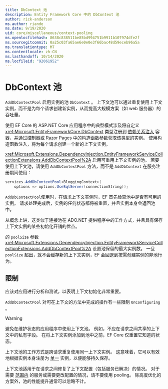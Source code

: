 ```yaml
---
title: DbContext 池
description: Entity Framework Core 中的 DbContext 池
author: rick-anderson
ms.author: riande
ms.date: 9/19/2020
uid: core/miscellaneous/context-pooling
ms.openlocfilehash: 8638c838511be85bd994751b9911b107974dfe2f
ms.sourcegitcommit: 0a25c03fa65ae6e0e0e3f66bac48d59eceb96a5a
ms.translationtype: MT
ms.contentlocale: zh-CN
ms.lasthandoff: 10/14/2020
ms.locfileid: "92061952"
---
```

# <a name="dbcontext-pooling"></a>DbContext 池

`AddDbContextPool` 启用实例的池 `DbContext` 。 上下文池可以通过重复使用上下文实例，而不是为每个请求创建新实例，从而提高大规模方案（如 web 服务器）的吞吐量。

使用 EF Core 的 ASP.NET Core 应用程序中的典型模式涉及将自定义 <xref:Microsoft.EntityFrameworkCore.DbContext> 类型注册到 [依赖关系注入](/aspnet/core/fundamentals/dependency-injection) 容器，并通过控制器或 Razor Pages 中的构造函数参数获取该类型的实例。 使用构造函数注入，将为每个请求创建一个新的上下文实例。

<xref:Microsoft.Extensions.DependencyInjection.EntityFrameworkServiceCollectionExtensions.AddDbContextPool%2A> 启用可重用上下文实例的池。 若要使用上下文池，请使用 `AddDbContextPool` 方法，而不是 `AddDbContext` 在服务注册期间使用：

```csharp
services.AddDbContextPool<BloggingContext>(
    options => options.UseSqlServer(connectionString));
```

`AddDbContextPool`使用时，在请求上下文实例时，EF 首先检查池中是否有可用的实例。 请求处理完成后，实例的任何状态都将被重置，并且实例本身会返回池中。

从概念上讲，这类似于连接池在 ADO.NET 提供程序中的工作方式，并且具有保存上下文实例的某些初始化开销的优点。

的 `poolSize` 参数 <xref:Microsoft.Extensions.DependencyInjection.EntityFrameworkServiceCollectionExtensions.AddDbContextPool%2A> 设置池保留的最大实例数。 一旦 `poolSize` 超出，就不会缓存新的上下文实例，EF 会回退到按需创建实例的非池行为。

## <a name="limitations"></a>限制

应该对应用进行分析和测试，以表明上下文初始化非常重要。

`AddDbContextPool` 对可在上下文的方法中完成的操作有一些限制 `OnConfiguring` 。

> [!WARNING]
> 避免在维护状态的应用程序中使用上下文池。 例如，不应在请求之间共享的上下文中的私有字段。 在将上下文实例添加到池中之前，EF Core 仅重置它知道的状态。

上下文池的工作方式是跨请求重复使用同一上下文实例。 这意味着，它可以有效地根据实例本身注册为 [单一](/aspnet/core/fundamentals/dependency-injection#service-lifetimes) 实例，以便能够持久保存。

上下文池适用于在请求之间修复了上下文配置（包括服务已解决）的情况。 对于需要 [范围内](/aspnet/core/fundamentals/dependency-injection#service-lifetimes) 的服务或需要更改配置的情况，请不要使用 pooling。 除高度优化的方案外，池的性能提升通常可以忽略不计。
